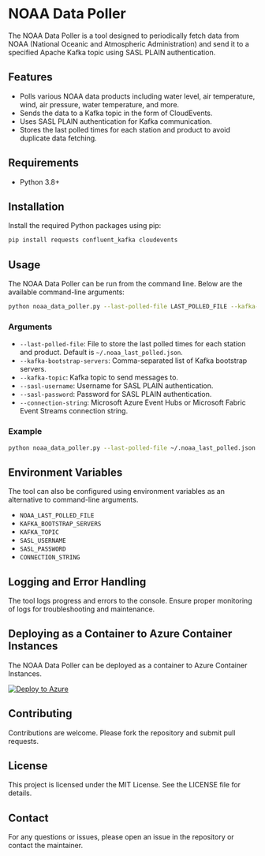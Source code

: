 # NOAA Data Poller

The NOAA Data Poller is a tool designed to periodically fetch data from NOAA (National Oceanic and Atmospheric Administration) and send it to a specified Apache Kafka topic using SASL PLAIN authentication.

## Features

- Polls various NOAA data products including water level, air temperature, wind, air pressure, water temperature, and more.
- Sends the data to a Kafka topic in the form of CloudEvents.
- Uses SASL PLAIN authentication for Kafka communication.
- Stores the last polled times for each station and product to avoid duplicate data fetching.

## Requirements

- Python 3.8+

## Installation

Install the required Python packages using pip:

```sh
pip install requests confluent_kafka cloudevents
```

## Usage

The NOAA Data Poller can be run from the command line. Below are the available command-line arguments:

```sh
python noaa_data_poller.py --last-polled-file LAST_POLLED_FILE --kafka-bootstrap-servers KAFKA_BOOTSTRAP_SERVERS --kafka-topic KAFKA_TOPIC --sasl-username SASL_USERNAME --sasl-password SASL_PASSWORD --connection-string CONNECTION_STRING
```

### Arguments

- `--last-polled-file`: File to store the last polled times for each station and product. Default is `~/.noaa_last_polled.json`.
- `--kafka-bootstrap-servers`: Comma-separated list of Kafka bootstrap servers.
- `--kafka-topic`: Kafka topic to send messages to.
- `--sasl-username`: Username for SASL PLAIN authentication.
- `--sasl-password`: Password for SASL PLAIN authentication.
- `--connection-string`: Microsoft Azure Event Hubs or Microsoft Fabric Event Streams connection string.

### Example

```sh
python noaa_data_poller.py --last-polled-file ~/.noaa_last_polled.json --kafka-bootstrap-servers your.kafka.server:9093 --kafka-topic noaa-data --sasl-username your_username --sasl-password your_password
```

## Environment Variables

The tool can also be configured using environment variables as an alternative to command-line arguments.

- `NOAA_LAST_POLLED_FILE`
- `KAFKA_BOOTSTRAP_SERVERS`
- `KAFKA_TOPIC`
- `SASL_USERNAME`
- `SASL_PASSWORD`
- `CONNECTION_STRING`

## Logging and Error Handling

The tool logs progress and errors to the console. Ensure proper monitoring of logs for troubleshooting and maintenance.


##  Deploying as a Container to Azure Container Instances

The NOAA Data Poller can be deployed as a container to Azure Container Instances. 

[![Deploy to Azure](https://aka.ms/deploytoazurebutton)](https://portal.azure.com/#create/Microsoft.Template/uri/https%3A%2F%2Fraw.githubusercontent.com%2Fclemensv%2Freal-time-sources%2Fmain%2Fnoaa%2Fazure-template.json)

## Contributing

Contributions are welcome. Please fork the repository and submit pull requests.

## License

This project is licensed under the MIT License. See the LICENSE file for details.

## Contact

For any questions or issues, please open an issue in the repository or contact the maintainer.

